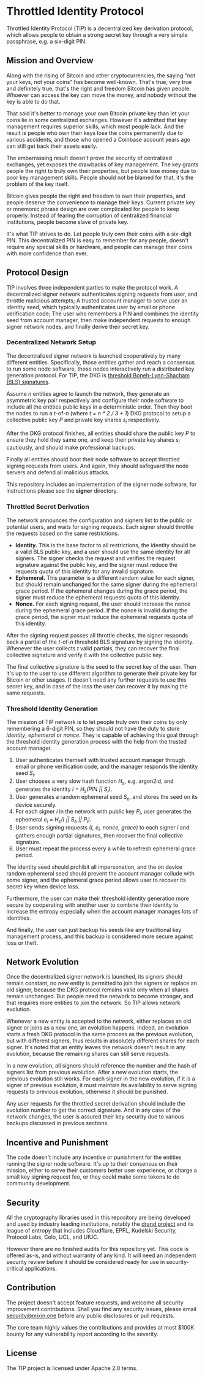 # Throttled Identity Protocol

Throttled Identity Protocol (TIP) is a decentralized key derivation protocol, which allows people to obtain a strong secret key through a very simple passphrase, e.g. a six-digit PIN.

## Mission and Overview

Along with the rising of Bitcoin and other cryptocurrencies, the saying "not your keys, not your coins" has become well-known. That's true, very true and definitely true, that's the right and freedom Bitcoin has given people. Whoever can access the key can move the money, and nobody without the key is able to do that.

That said it's better to manage your own Bitcoin private key than let your coins lie in some centralized exchanges. However it's admitted that key management requires superior skills, which most people lack. And the result is people who own their keys lose the coins permanently due to various accidents, and those who opened a Coinbase account years ago can still get back their assets easily.

The embarrassing result doesn't prove the security of centralized exchanges, yet exposes the drawbacks of key management. The key grants people the right to truly own their properties, but people lose money due to poor key management skills. People should not be blamed for that, it's the problem of the key itself.

Bitcoin gives people the right and freedom to own their properties, and people deserve the convenience to manage their keys. Current private key or mnemonic phrase design are over complicated for people to keep properly. Instead of fearing the corruption of centralized financial institutions, people become slave of private key.

It's what TIP strives to do. Let people truly own their coins with a six-digit PIN. This decentralized PIN is easy to remember for any people, doesn't require any special skills or hardware, and people can manage their coins with more confidence than ever.

## Protocol Design

TIP involves three independent parties to make the protocol work. A decentralized signer network authenticates signing requests from user, and throttle malicious attempts; A trusted account manager to serve user an identity seed, which typically authenticates user by email or phone verification code; The user who remembers a PIN and combines the identity seed from account manager, then make independent requests to enough signer network nodes, and finally derive their secret key.

### Decentralized Network Setup

The decentralized signer network is launched cooperatively by many different entities. Specifically, those entities gather and reach a consensus to run some node software, those nodes interactively run a distributed key generation protocol. For TIP, the DKG is [threshold Boneh-Lynn-Shacham (BLS) signatures](https://en.wikipedia.org/wiki/Boneh%E2%80%93Lynn%E2%80%93Shacham).

Assume *n* entities agree to launch the network, they generate an asymmetric key pair respectively and configure their node software to include all the entities public keys in a deterministic order. Then they boot the nodes to run a *t*-of-*n* (where _t = n * 2 / 3 + 1_) DKG protocol to setup a collective public key *P* and private key shares *s<sub>i</sub>* respectively.

After the DKG protocol finishes, all entities should share the public key *P* to  ensure they hold they same one, and keep their private key shares *s<sub>i</sub>* cautiously, and should make professional backups.

Finally all entities should boot their node software to accept throttled signing requests from users. And again, they should safeguard the node servers and defend all malicious attacks.

This repository includes an implementation of the signer node software, for instructions please see the **signer** directory.

### Throttled Secret Derivation

The network announces the configuration and signers list to the public or potential users, and waits for signing requests. Each signer should throttle the requests based on the same restrictions.

- **Identity.** This is the base factor to all restrictions, the identity should be a valid BLS public key, and a user should use the same identity for all signers. The signer checks the request and verifies the request signature against the public key, and the signer must reduce the requests quota of this identity for any invalid signature.
- **Ephemeral.** This parameter is a different random value for each signer, but should remain unchanged for the same signer during the ephemeral grace period. If the ephemeral changes during the grace period, the signer must reduce the ephemeral requests quota of this identity.
- **Nonce.** For each signing request, the user should increase the nonce during the ephemeral grace period. If the nonce is invalid during the grace period, the signer must reduce the ephemeral requests quota of this identity.

After the signing request passes all throttle checks, the signer responds back a partial of the *t*-of-*n* threshold BLS signature by signing the identity. Whenever the user collects *t* valid partials, they can recover the final collective signature and verify it with the collective public key.

The final collective signature is the seed to the secret key of the user. Then it's up to the user to use different algorithm to generate their private key for Bitcoin or other usages. It doesn't need any further requests to use this secret key, and in case of the loss the user can recover it by making the same requests.

### Threshold Identity Generation

The mission of TIP network is to let people truly own their coins by only remembering a 6-digit PIN, so they should not have the duty to store *identity*, *ephemeral* or *nonce*. They is capable of achieving this goal through the threshold identity generation process with the help from the trusted account manager.

1. User authenticates themself with trusted account manager through email or phone verification code, and the manager responds the identity seed *S<sub>i</sub>*.
2. User chooses a very slow hash function *H<sub>s</sub>*, e.g. argon2id, and generates the identity *I = H<sub>s</sub>(PIN || S<sub>i</sub>)*.
3. User generates a random ephemeral seed *S<sub>e</sub>*, and stores the seed on its device securely.
4. For each signer *i* in the network with public key *P<sub>i</sub>*, user generates the ephemeral *e<sub>i</sub> = H<sub>s</sub>(I || S<sub>e</sub> || P<sub>i</sub>)*.
5. User sends signing requests *(I, e<sub>i</sub>, nonce, grace)* to each signer *i* and gathers enough partial signatures, then recover the final collective signature.
6. User must repeat the process every a while to refresh ephemeral grace period.

The identity seed should prohibit all impersonation, and the on device random ephemeral seed should prevent the account manager collude with some signer, and the ephemeral grace period allows user to recover its secret key when device loss.

Furthermore, the user can make their threshold identity generation more secure by cooperating with another user to combine their identity to increase the entropy especially when the account manager manages lots of identities.

And finally, the user can just backup his seeds like any traditional key management process, and this backup is considered more secure against loss or theft.

## Network Evolution

Once the decentralized signer network is launched, its signers should remain constant, no new entity is permitted to join the signers or replace an old signer, because the DKG protocol remains valid only when all shares remain unchanged. But people need the network to become stronger, and that requires more entities to join the network. So TIP allows network evolution.

Whenever a new entity is accepted to the network, either replaces an old signer or joins as a new one, an evolution happens. Indeed, an evolution starts a fresh DKG protocol in the same process as the previous evolution, but with different signers, thus results in absolutely different shares for each signer. It's noted that an entity leaves the network doesn't result in any evolution, because the remaining shares can still serve requests.

In a new evolution, all signers should reference the number and the hash of signers list from previous evolution. After a new evolution starts, the previous evolution still works. For each signer in the new evolution, if it is a signer of previous evolution, it must maintain its availability to serve signing requests to previous evolution, otherwise it should be punished.

Any user requests for the throttled secret derivation should include the evolution number to get the correct signature. And in any case of the network changes, the user is assured their key security due to various backups discussed in previous sections.

## Incentive and Punishment

The code doesn't include any incentive or punishment for the entities running the signer node software. It's up to their consensus on their mission, either to serve their customers better user experience, or charge a small key signing request fee, or they could make some tokens to do community development.

## Security

All the cryptography libraries used in this repository are being developed and used by industry leading institutions, notably the [drand project](https://github.com/drand/drand) and its league of entropy that includes Cloudflare, EPFL, Kudelski Security, Protocol Labs, Celo, UCL, and UIUC.

However there are no finished audits for this repository yet. This code is offered as-is, and without warranty of any kind. It will need an independent security review before it should be considered ready for use in security-critical applications.

## Contribution

The project doesn't accept feature requests, and welcome all security improvement contributions. Shall you find any security issues, please email security@mixin.one before any public disclosures or pull requests.

The core team highly values the contributions and provides at most $100K bounty for any vulnerability report according to the severity.

## License

The TIP project is licensed under Apache 2.0 terms.
